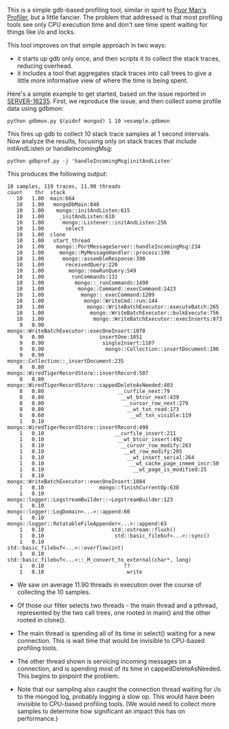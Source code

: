 This is a simple gdb-based profiling tool, similar in spirit to [Poor
Man's Profiler](http://poormansprofiler.org/), but a little
fancier. The problem that addressed is that most profiling tools
see only CPU execution time and don't see time spent waiting for
things like i/o and locks.

This tool improves on that simple approach in two ways:
* it starts up gdb only once, and then scripts it to collect the stack
  traces, reducing overhead.
* it includes a tool that aggregates stack traces into call trees to
  give a little more informative view of where the time is being
  spent.

Here's a simple example to get started, based on the issue reported in
[SERVER-16235](https://jira.mongodb.org/browse/SERVER-16235). First,
we reproduce the issue, and then collect some profile data using
gdbmon:

    python gdbmon.py $(pidof mongod) 1 10 >example.gdbmon

This fires up gdb to collect 10 stack trace samples at 1 second
intervals. Now analyze the results, focusing only on stack traces that
include initAndListen or handleIncomingMsg:

    python gdbprof.py -j 'handleIncomingMsg|initAndListen'

This produces the following output:

    10 samples, 119 traces, 11.90 threads
    count    thr  stack
       10   1.00  main:664
       10   1.00   mongoDbMain:848
       10   1.00    mongo::initAndListen:615
       10   1.00     _initAndListen:610
       10   1.00      mongo::Listener::initAndListen:256
       10   1.00       select
       10   1.00  clone
       10   1.00   start_thread
       10   1.00    mongo::PortMessageServer::handleIncomingMsg:234
       10   1.00     mongo::MyMessageHandler::process:190
       10   1.00      mongo::assembleResponse:390
       10   1.00       receivedQuery:220
       10   1.00        mongo::newRunQuery:549
       10   1.00         runCommands:131
       10   1.00          mongo::_runCommands:1498
       10   1.00           mongo::Command::execCommand:1423
       10   1.00            mongo::_execCommand:1209
       10   1.00             mongo::WriteCmd::run:144
       10   1.00              mongo::WriteBatchExecutor::executeBatch:265
       10   1.00               mongo::WriteBatchExecutor::bulkExecute:756
       10   1.00                mongo::WriteBatchExecutor::execInserts:873
        9   0.90                 mongo::WriteBatchExecutor::execOneInsert:1078
        9   0.90                  insertOne:1051
        9   0.90                   singleInsert:1107
        9   0.90                    mongo::Collection::insertDocument:196
        9   0.90                     mongo::Collection::_insertDocument:235
        8   0.80                      mongo::WiredTigerRecordStore::insertRecord:507
        8   0.80                       mongo::WiredTigerRecordStore::cappedDeleteAsNeeded:403
        8   0.80                        __curfile_next:79
        8   0.80                         __wt_btcur_next:439
        8   0.80                          __cursor_row_next:279
        8   0.80                           __wt_txn_read:173
        6   0.60                            __wt_txn_visible:119
        1   0.10                      mongo::WiredTigerRecordStore::insertRecord:498
        1   0.10                       __curfile_insert:211
        1   0.10                        __wt_btcur_insert:492
        1   0.10                         __cursor_row_modify:263
        1   0.10                          __wt_row_modify:205
        1   0.10                           __wt_insert_serial:264
        1   0.10                            __wt_cache_page_inmem_incr:50
        1   0.10                             __wt_page_is_modified:25
        1   0.10                 mongo::WriteBatchExecutor::execOneInsert:1084
        1   0.10                  mongo::finishCurrentOp:638
        1   0.10                   mongo::logger::LogstreamBuilder::~LogstreamBuilder:123
        1   0.10                    mongo::logger::LogDomain<...>::append:60
        1   0.10                     mongo::logger::RotatableFileAppender<...>::append:63
        1   0.10                      std::ostream::flush()
        1   0.10                       std::basic_filebuf<...>::sync()
        1   0.10                        std::basic_filebuf<...>::overflow(int)
        1   0.10                         std::basic_filebuf<...>::_M_convert_to_external(char*, long)
        1   0.10                          ??
        1   0.10                           write
    
* We saw on average 11.90 threads in execution over the course of
  collecting the 10 samples.

* Of those our filter selects two threads - the main thread and a
  pthread, represented by the two call trees, one rooted in main() and
  the other rooted in clone().

* The main thread is spending all of its time in select() waiting for
  a new connection. This is wait time that would be invisible to
  CPU-based profiling tools.

* The other thread shown is servicing incoming messages on a
  connection, and is spending most of its time in
  cappedDeleteAsNeeded. This begins to pinpoint the problem.

* Note that our sampling also caught the connection thread waiting for
  i/o to the mongod log, probably logging a slow op. This would have
  been invisible to CPU-based profiling tools. (We would need to
  collect more samples to determine how significant an impact this has
  on performance.)


